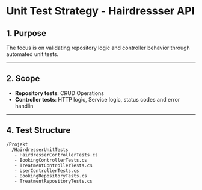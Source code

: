 
# Unit Test Strategy - Hairdressser API
## 1. Purpose
The focus is on validating repository logic and controller behavior through automated unit tests.

---
## 2. Scope
- **Repository tests**: CRUD Operations
- **Controller tests**: HTTP logic, Service logic, status codes and error handlin
---
## 4. Test Structure

```
/Projekt
  /HairdresserUnitTests
   - HairdresserControllerTests.cs
   - BookingControllerTests.cs
   - TreatmentControllerTests.cs
   - UserControllerTests.cs
   - BookingRepositoryTests.cs
   - TreatmentRepositoryTests.cs
```
